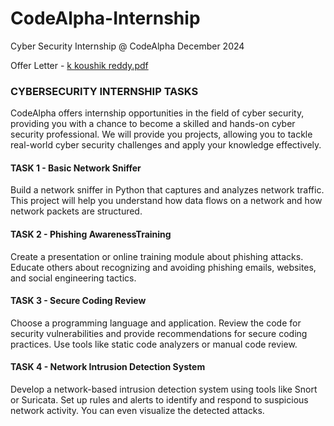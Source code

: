 # CodeAlpha-Internship
Cyber Security Internship @ CodeAlpha December 2024 

Offer Letter - [k koushik reddy.pdf](https://github.com/user-attachments/files/18218781/k.koushik.reddy.pdf)



### CYBERSECURITY INTERNSHIP TASKS
CodeAlpha offers internship opportunities in the field of cyber security, providing you with a chance to become a skilled and hands-on cyber security professional.
We will provide you projects, allowing  you to tackle real-world cyber security challenges and apply your knowledge effectively.

#### TASK 1 - **Basic Network Sniffer**
Build a network sniffer in Python that captures and analyzes network traffic.
This project will help you understand how data flows on a network and how network packets are structured.

#### TASK 2 - **Phishing AwarenessTraining**
Create a presentation or online training module about phishing attacks.
Educate others about recognizing and avoiding phishing emails, websites, and social engineering tactics.

#### TASK 3 - **Secure Coding Review**
Choose a programming language and application. Review the code for security vulnerabilities and provide recommendations for secure coding practices.
Use tools like static code analyzers or manual code review.

#### TASK 4 - **Network Intrusion Detection System**
Develop a network-based intrusion detection system using tools like Snort or Suricata.
Set up rules and alerts to identify and respond to suspicious network activity. You can even visualize the detected attacks.

